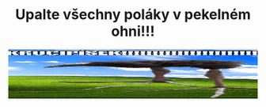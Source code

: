 <!-- Profile Header -->
<h1 align="center">Upalte všechny poláky v pekelném ohni!!!</h1>

<!-- Profile Banner -->
<p align="center">
  <img src="vinqtyi9cbvf1.png" width="1000" height="100" alt="Mr Incredible Gassy Gaming" />
</p>
